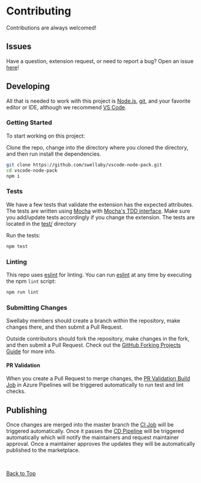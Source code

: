 # Contributing

Contributions are always welcomed!

## Issues

Have a question, extension request, or need to report a bug? Open an issue [here][open-issue-url]!

## Developing

All that is needed to work with this project is [Node.js][nodejs-url], [git][git-url], and your favorite editor or IDE, although we recommend [VS Code][vscode-url].

### Getting Started

To start working on this project:

Clone the repo, change into the directory where you cloned the directory, and then run install the dependencies.

```sh
git clone https://github.com/swellaby/vscode-node-pack.git
cd vscode-node-pack
npm i
```

### Tests

We have a few tests that validate the extension has the expected attributes. The tests are written using [Mocha][mocha-url] with [Mocha's TDD interface][mocha-tdd-url]. Make sure you add/update tests accordingly if you change the extension. The tests are located in the [test/][tests] directory

Run the tests:

```sh
npm test
```

### Linting

This repo uses [eslint][eslint-url] for linting. You can run [eslint][eslint-url] at any time by executing the npm `lint` script:

```sh
npm run lint
```

### Submitting Changes

Swellaby members should create a branch within the repository, make changes there, and then submit a Pull Request.

Outside contributors should fork the repository, make changes in the fork, and then submit a Pull Request. Check out the [GitHub Forking Projects Guide][fork-guide-url] for more info.

#### PR Validation

When you create a Pull Request to merge changes, the [PR Validation Build Job][ci-pipeline-url] in Azure Pipelines will be triggered automatically to run test and lint checks.

## Publishing

Once changes are merged into the master branch the [CI Job][ci-pipeline-url] will be triggered automatically. Once it passes the [CD Pipeline][cd-pipeline-url] will be triggered automatically which will notify the maintainers and request maintainer approval. Once a maintainer approves the updates they will be automatically published to the marketplace.

<br />

[Back to Top](#Contributing)

[open-issue-url]: https://github.com/swellaby/vscode-node-pack/issues/new/choose
[nodejs-url]: https://nodejs.org/en/download/
[git-url]: https://git-scm.com/download
[vscode-url]: https://code.visualstudio.com/
[tests]: ./../test/
[eslint-url]: https://eslint.org/
[mocha-url]: https://mochajs.org/
[mocha-tdd-url]: https://mochajs.org/#tdd
[fork-guide-url]: https://guides.github.com/activities/forking/
[ci-pipeline-url]: https://dev.azure.com/swellaby/OpenSource/_build?definitionId=46
[cd-pipeline-url]: https://dev.azure.com/swellaby/OpenSource/_release?view=mine&definitionId=9
